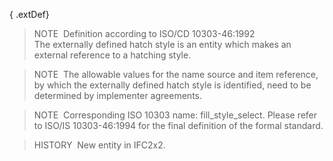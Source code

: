 { .extDef}
> NOTE&nbsp; Definition according to ISO/CD 10303-46:1992  
> The externally defined hatch style is an entity which makes an external reference to a hatching style.

> NOTE&nbsp; The allowable values for the name source and item reference, by which the externally defined hatch style is identified, need to be determined by implementer agreements.

> NOTE&nbsp; Corresponding ISO 10303 name: fill_style_select. Please refer to ISO/IS 10303-46:1994 for the final definition of the formal standard.

> HISTORY&nbsp; New entity in IFC2x2.
